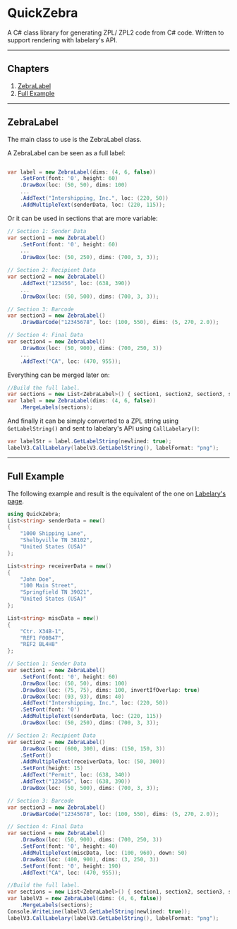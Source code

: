# QuickZebra

A C# class library for generating ZPL/ ZPL2 code from C# code. Written to support rendering with labelary's API.

---

## Chapters

1. [ZebraLabel](#zebralabel)
2. [Full Example](#full-example)

---

## ZebraLabel

The main class to use is the ZebraLabel class.

A ZebraLabel can be seen as a full label:
```csharp

var label = new ZebraLabel(dims: (4, 6, false))
    .SetFont(font: '0', height: 60)
    .DrawBox(loc: (50, 50), dims: 100)
    ...
    .AddText("Intershipping, Inc.", loc: (220, 50))
    .AddMultipleText(senderData, loc: (220, 115));
```

Or it can be used in sections that are more variable:
```csharp
// Section 1: Sender Data
var section1 = new ZebraLabel()
    .SetFont(font: '0', height: 60)
    ...
    .DrawBox(loc: (50, 250), dims: (700, 3, 3));

// Section 2: Recipient Data
var section2 = new ZebraLabel()
    .AddText("123456", loc: (638, 390))
    ...
    .DrawBox(loc: (50, 500), dims: (700, 3, 3));

// Section 3: Barcode
var section3 = new ZebraLabel()
    .DrawBarCode("12345678", loc: (100, 550), dims: (5, 270, 2.0));

// Section 4: Final Data
var section4 = new ZebraLabel()
    .DrawBox(loc: (50, 900), dims: (700, 250, 3))
    ...
    .AddText("CA", loc: (470, 955));
```

Everything can be merged later on:
```csharp
//Build the full label.
var sections = new List<ZebraLabel>() { section1, section2, section3, section4 };
var label = new ZebraLabel(dims: (4, 6, false))
    .MergeLabels(sections);
```

And finally it can be simply converted to a ZPL string using ```GetLabelString()``` and sent to labelary's API using ```CallLabelary()```:
```csharp
var labelStr = label.GetLabelString(newlined: true);
labelV3.CallLabelary(labelV3.GetLabelString(), labelFormat: "png");
```

---

## Full Example

The following example and result is the equivalent of the one on [Labelary's page](http://labelary.com/viewer.html).

```csharp
using QuickZebra;
List<string> senderData = new()
{
    "1000 Shipping Lane",
    "Shelbyville TN 38102",
    "United States (USA)"
};

List<string> receiverData = new()
{
    "John Doe",
    "100 Main Street",
    "Springfield TN 39021",
    "United States (USA)"
};

List<string> miscData = new()
{
    "Ctr. X34B-1",
    "REF1 F00B47",
    "REF2 BL4H8"
};

// Section 1: Sender Data
var section1 = new ZebraLabel()
    .SetFont(font: '0', height: 60)
    .DrawBox(loc: (50, 50), dims: 100)
    .DrawBox(loc: (75, 75), dims: 100, invertIfOverlap: true)
    .DrawBox(loc: (93, 93), dims: 40)
    .AddText("Intershipping, Inc.", loc: (220, 50))
    .SetFont(font: '0')
    .AddMultipleText(senderData, loc: (220, 115))
    .DrawBox(loc: (50, 250), dims: (700, 3, 3));

// Section 2: Recipient Data
var section2 = new ZebraLabel()
    .DrawBox(loc: (600, 300), dims: (150, 150, 3))
    .SetFont()
    .AddMultipleText(receiverData, loc: (50, 300))
    .SetFont(height: 15)
    .AddText("Permit", loc: (638, 340))
    .AddText("123456", loc: (638, 390))
    .DrawBox(loc: (50, 500), dims: (700, 3, 3));

// Section 3: Barcode
var section3 = new ZebraLabel()
    .DrawBarCode("12345678", loc: (100, 550), dims: (5, 270, 2.0));

// Section 4: Final Data
var section4 = new ZebraLabel()
    .DrawBox(loc: (50, 900), dims: (700, 250, 3))
    .SetFont(font: '0', height: 40)
    .AddMultipleText(miscData, loc: (100, 960), down: 50)
    .DrawBox(loc: (400, 900), dims: (3, 250, 3))
    .SetFont(font: '0', height: 190)
    .AddText("CA", loc: (470, 955));

//Build the full label.
var sections = new List<ZebraLabel>() { section1, section2, section3, section4 };
var labelV3 = new ZebraLabel(dims: (4, 6, false))
    .MergeLabels(sections);
Console.WriteLine(labelV3.GetLabelString(newlined: true));
labelV3.CallLabelary(labelV3.GetLabelString(), labelFormat: "png");
```
